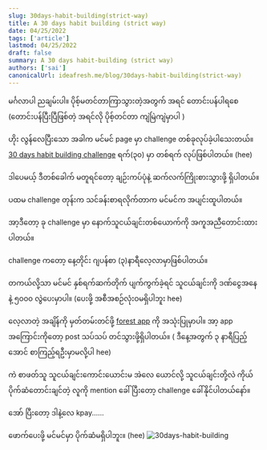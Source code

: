 ```yaml
---
slug: 30days-habit-building(strict-way)
title: A 30 days habit building (strict way)
date: 04/25/2022
tags: ['article']
lastmod: 04/25/2022
draft: false
summary: A 30 days habit-building (strict way)
authors: ['sai']
canonicalUrl: ideafresh.me/blog/30days-habit-building(strict-way)
---
```


မင်္ဂလာပါ ညချမ်းပါ။ ပိုစ့်မတင်တာကြာသွားတဲ့အတွက် အရင် တောင်းပန်ပါရစေ (တောင်းပန်ပြီးပြီဖြစ်တဲ့ အရင်လို ပိုစ့်တင်တာ ကျဲမြဲကျဲမှာပါ )

ဟိုး လွန်လေပြီးသော အခါက မင်မင် page မှာ challenge တစ်ခုလုပ်ခဲ့ပါသေးတယ်။
[30 days habit building challenge](https://ideafresh.me/blog/30-days-habit-building)
ရက်(၃၀) မှာ တစ်ရက် လုပ်ဖြစ်ပါတယ်။ (hee)

ဒါပေမယ့် ဒီတစ်ခေါက် မတူရင်တော့ ချဉ်းကပ်ပုံနဲ့ ဆက်လက်ကြိုးစားသွားဖို့ ရှိပါတယ်။

ပထမ challenge တုန်းက သင်ခန်းစာရလိုက်တာက မင်မင်က အပျင်းထူပါတယ်။

အာ့ဒီတော့ ခု challenge မှာ နောက်သူငယ်ချင်းတစ်ယောက်ကို အကူအညီတောင်းထားပါတယ်။

challenge ကတော့ နေ့တိုင်း ဂျပန်စာ (၃)နာရီလေ့လာမှာဖြစ်ပါတယ်။

တကယ်လို့သာ မင်မင် နှစ်ရက်ဆက်တိုက် ပျက်ကွက်ခဲ့ရင် သူငယ်ချင်းကို ဒဏ်ငွေအနေနဲ့ ၅၀၀၀ လွဲပေးမှာပါ။ (ပေးဖို့ အစီအစဉ်လုံးဝမရှိပါဘူး hee)

လေ့လာတဲ့ အချိန်ကို မှတ်တမ်းတင်ဖို့ [forest app](https://play.google.com/store/apps/details?id=cc.forestapp&hl=en_SG&gl=US) ကို အသုံးပြုမှာပါ။ အာ့ app အကြောင်းကိုတော့ post သပ်သပ် တင်သွားဖို့ရှိပါတယ်။ ( ဒီနေ့အတွက် ၃ နာရီပြည့်အောင် စာကြည့်ရဦးမှာမလို့ပါ hee)

ကဲ စာဖတ်သူ သူငယ်ချင်းကောင်းယောင်းမ အဲလေ ယောင်လို့ သူငယ်ချင်းတို့လဲ ကိုယ်ပိုက်ဆံတောင်းချင်တဲ့ လူကို mention ခေါ်ပြီးတော့ challenge ခေါ်နိုင်ပါတယ်နော်။

အော် ပြီးတော့ ဒါနဲ့လေ kpay......

ဖောက်ပေးဖို့ မင်မင်မှာ ပိုက်ဆံမရှိပါဘူး။ (hee)
![30days-habit-building](/static/images/30-days-habit-building-the-strict-way.jpg)
